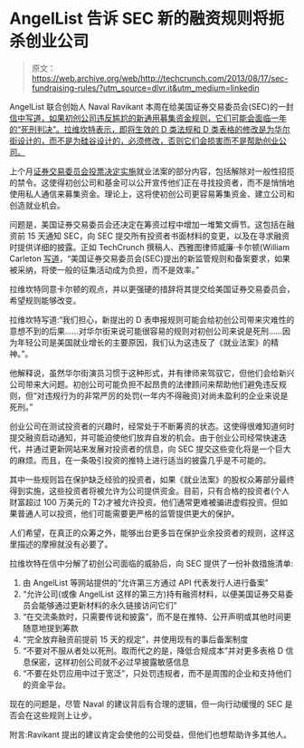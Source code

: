 # AngelList 告诉 SEC 新的融资规则将扼杀创业公司

> 原文：<https://web.archive.org/web/http://techcrunch.com/2013/08/17/sec-fundraising-rules/?utm_source=dlvr.it&utm_medium=linkedin>

AngelList 联合创始人 Naval Ravikant 本周在给美国证券交易委员会(SEC)的一封[信中写道，如果初创公司违反尴尬的新通用募集资金规则，它们可能会面临一年的“死刑判决”。拉维坎特表示，即将生效的 D 类法规和 D 类表格的修改是为华尔街设计的，而不是为硅谷设计的，必须修改，否则它们会损害而不是帮助创业公司。](https://web.archive.org/web/20230324031712/http://www.sec.gov/comments/s7-06-13/s70613-37.pdf)

上个月[证券交易委员会投票决定实施](https://web.archive.org/web/20230324031712/https://techcrunch.com/2013/07/10/sec-general-solicitation-ban-lifted/)就业法案的部分内容，包括解除对一般性招揽的禁令。这使得初创公司和基金可以公开宣传他们正在寻找投资者，而不是悄悄地使用私人通信来募集资金。理论上，这将使初创公司更容易筹集资金、建立公司和创造就业机会。

问题是，美国证券交易委员会还决定在筹资过程中增加一堆繁文缛节。这包括在融资前 15 天通知 SEC，向 SEC 提交所有投资者书面材料的变更，以及在寻求融资时提供详细的披露。正如 TechCrunch 撰稿人、西雅图律师威廉·卡尔顿(William Carleton [写道](https://web.archive.org/web/20230324031712/https://techcrunch.com/2013/07/19/lets-have-general-solicitation-as-congress-intended-it/)，“美国证券交易委员会(SEC)提出的新监管规则和备案要求，如果被采纳，将使一般的征集活动成为负担，而不是效率。”

拉维坎特同意卡尔顿的观点，并以更强硬的措辞将其提交给美国证券交易委员会，希望规则能够改变。

拉维坎特写道:“我们担心，新提出的 D 表申报规则可能会给初创公司带来灾难性的意想不到的后果……对华尔街来说可能很容易的规则对初创公司来说是死刑……因为年轻公司是美国就业增长的主要原因，我们认为这违反了《就业法案》的精神。”。

他解释说，虽然华尔街演员习惯于这种形式，并有律师来驾驭它，但他们会给新兴公司带来大问题。初创公司可能负担不起昂贵的法律顾问来帮助他们避免违反规则，但“对违规行为的非常严厉的处罚(一年内不得融资)对尚未盈利的企业来说是死刑。”

创业公司在测试投资者的兴趣时，经常处于不断筹资的状态。这使得很难知道何时提交融资启动通知，并可能迫使他们放弃自发的机会。由于创业公司经常快速迭代，并通过更新网站来发展对投资者的信息，向 SEC 提交这些变化将是一个巨大的麻烦。而且，在一条吸引投资的推特上进行适当的披露几乎是不可能的。

其中一些规则旨在保护缺乏经验的投资者，如果《就业法案》的股权众筹部分最终得到实施，这些投资者将被允许为公司提供资金。目前，只有合格的投资者(个人财富超过 100 万美元的 T2)才被允许投资。他们通常更难被骗进虚假投资。但如果普通人可以投资，他们可能需要更严格的监管提供更大的保护。

人们希望，在真正的众筹之外，能够出台更多旨在保护业余投资者的规则，这样这里描述的摩擦就没有必要了。

拉维坎特在信中分解了初创公司面临的威胁后，向 SEC 提供了一份补救措施清单:

1.  由 AngelList 等网站提供的“允许第三方通过 API 代表发行人进行备案”
2.  “允许公司(或像 AngelList 这样的第三方)持有融资材料，以便美国证券交易委员会能够通过更新材料的永久链接访问它们”
3.  “在交流条款时，只需要传说和披露”，而不是在推特、公开声明或其他时间更随意地提到筹款
4.  “完全放弃融资前提前 15 天的规定”，并使用现有的事后备案制度
5.  “不要对不服从者处以死刑。取而代之的是，降低合规成本”并对更多表格 D 信息保密，这样初创公司就不必过早披露敏感信息
6.  “不要在处罚应用中过于宽泛”，只处罚违规者，而不是周围的企业和支持他们的资金平台。

现在的问题是，尽管 Naval 的建议背后有合理的逻辑，但一向行动缓慢的 SEC 是否会在这些规则上让步。

附言:Ravikant 提出的建议肯定会使他的公司受益，但他们也想帮助许多其他人。